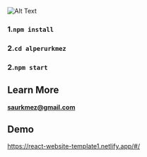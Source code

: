 
![Alt Text](https://media.giphy.com/media/j8EzVmqu2kHYtY0IOG/giphy.gif)


### 1.`npm install`

### 2.`cd alperurkmez`

### 2.`npm start`



## Learn More

**saurkmez@gmail.com**

## Demo

https://react-website-template1.netlify.app/#/
